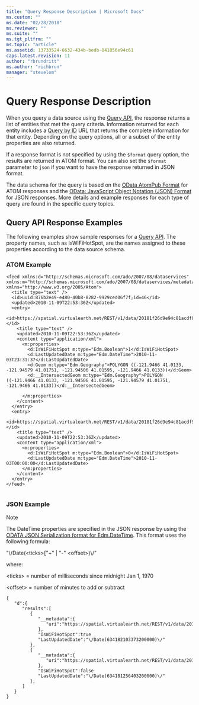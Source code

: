 ```yaml
---
title: "Query Response Description | Microsoft Docs"
ms.custom: ""
ms.date: "02/28/2018"
ms.reviewer: ""
ms.suite: ""
ms.tgt_pltfrm: ""
ms.topic: "article"
ms.assetid: 13733524-6632-434b-bedb-841856e94c61
caps.latest.revision: 11
author: "rbrundritt"
ms.author: "richbrun"
manager: "stevelom"
---
```

# Query Response Description
When you query a data source using the [Query API](../spatial-data-services/includes/bm-spatialapi-query-md.md), the response returns a list of entities that met the query criteria. Information returned for each entity includes a [Query by ID](../spatial-data-services/query-by-id.md) URL that returns the complete information for that entity. Depending on the query options, all or a subset of the entity properties are also returned.  
  
 If a response format is not specified by using the `$format` query option, the results are returned in ATOM format. You can also set the `$format` parameter to `json` if you want to have the response returned in JSON format.  
  
 The data schema for the query is based on the [OData AtomPub Format](http://www.odata.org/developers/protocols/atom-format) for ATOM responses and the [OData: JavaScript Object Notation (JSON) Format](http://www.odata.org/developers/protocols/json-format) for JSON responses. More details and example responses for each type of query are found in the specific query topics.  
  
## Query API Response Examples  
 The following examples show sample responses for a [Query API](../spatial-data-services/includes/bm-spatialapi-query-md.md). The property names, such as IsWiFiHotSpot, are the names assigned to these properties according to the data source schema.  
  
### ATOM Example  
  
```  
<feed xmlns:d="http://schemas.microsoft.com/ado/2007/08/dataservices" xmlns:m="http://schemas.microsoft.com/ado/2007/08/dataservices/metadata" xmlns="http://www.w3.org/2005/Atom">  
  <title type="text" />  
  <id>uuid:876b2e49-e480-40b8-8282-9929ced06f7f;id=46</id>  
  <updated>2010-11-09T22:53:36Z</updated>  
  <entry>  
    <id>https://spatial.virtualearth.net/REST/v1/data/20181f26d9e94c81acdf9496133d4f23/FourthCoffeeSample/FourthCoffeeShops('-715')</id>  
    <title type="text" />  
    <updated>2010-11-09T22:53:36Z</updated>  
    <content type="application/xml">  
      <m:properties>  
        <d:IsWiFiHotSpot m:type="Edm.Boolean">1</d:IsWiFiHotSpot>  
        <d:LastUpdatedDate m:type="Edm.DateTime">2010-11-03T23:31:37</d:LastUpdatedDate>  
        <d:Geom m:type="Edm.Geography">POLYGON ((-121.9466 41.0133, -121.94579 41.01751, -121.94506 41.01595, -121.9466 41.0133))</d:Geom>  
        <d:__IntersectedGeom m:type="Edm.Geography">POLYGON ((-121.9466 41.0133, -121.94506 41.01595, -121.94579 41.01751, -121.9466 41.0133))</d:__IntersectedGeom>  
  
      </m:properties>  
    </content>  
  </entry>  
  <entry>  
    <id>https://spatial.virtualearth.net/REST/v1/data/20181f26d9e94c81acdf9496133d4f23/FourthCoffeeSample/FourthCoffeeShops('-661')</id>  
    <title type="text" />  
    <updated>2010-11-09T22:53:36Z</updated>  
    <content type="application/xml">  
      <m:properties>  
        <d:IsWiFiHotSpot m:type="Edm.Boolean">0</d:IsWiFiHotSpot>  
        <d:LastUpdatedDate m:type="Edm.DateTime">2010-11-03T00:00:00</d:LastUpdatedDate>  
      </m:properties>  
    </content>  
  </entry>  
</feed>  
  
```  
  
### JSON Example  
  
> [!NOTE]
>  The DateTime properties are specified in the JSON response by using the [ODATA JSON Serialization format for Edm.DateTime](http://www.odata.org/developers/protocols/json-format#PrimitiveTypes). This format uses the following formula:  
>   
>  "\\/Date(\<ticks>["+" &#124; "-" \<offset>)\\/"  
>   
>  where:  
>   
>  \<ticks> = number of milliseconds since midnight Jan 1, 1970  
>   
>  \<offset> = number of minutes to add or subtract  
  
```  
{  
   "d":{  
      "results":[  
         {  
            "__metadata":{  
               "uri":"https://spatial.virtualearth.net/REST/v1/data/20181f26d9e94c81acdf9496133d4f23/FourthCoffeeSample/FourthCoffeeShops('-715')"  
            },  
            "IsWiFiHotSpot":true  
            "LastUpdatedDate":"\/Date(634182103373200000)\/"  
         },  
         {  
            "__metadata":{  
               "uri":"https://spatial.virtualearth.net/REST/v1/data/20181f26d9e94c81acdf9496133d4f23/FourthCoffeeSample/FourthCoffeeShops('-661')"  
            },  
            "IsWiFiHotSpot":false  
            "LastUpdatedDate":"\/Date(634181256403200000)\/"  
         },  
      ]  
   }  
}  
```
